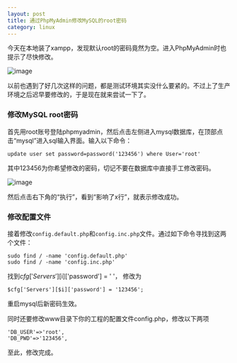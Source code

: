 ```yaml
---
layout: post
title: 通过PhpMyAdmin修改MySQL的root密码
category: linux
---
```


今天在本地装了xampp，发现默认root的密码竟然为空。进入PhpMyAdmin时也提示了尽快修改。

![image](http://7vigrt.com1.z0.glb.clouddn.com/blog_屏幕快照%202015-10-16%20下午5.34.31.png)

以前也遇到了好几次这样的问题，都是测试环境其实没什么要紧的。不过上了生产环境之后迟早要修改的，于是现在就来尝试一下了。


### 修改MySQL root密码
首先用root账号登陆phpmyadmin，然后点击左侧进入mysql数据库，在顶部点击“mysql”进入sql输入界面。输入以下命令：

	update user set password=password('123456') where User='root'

其中123456为你希望修改的密码，切记不要在数据库中直接手工修改密码。



![image](http://7vigrt.com1.z0.glb.clouddn.com/blog_屏幕快照%202015-10-16%20下午5.43.13.png)

然后点击右下角的“执行”，看到“影响了x行”，就表示修改成功。

### 修改配置文件

接着修改`config.default.php`和`config.inc.php`文件。通过如下命令寻找到这两个文件：

	sudo find / -name 'config.default.php'
	sudo find / -name 'config.inc.php'
	
找到$cfg['Servers'][$i]['password']  = ' '，
修改为
	
	$cfg['Servers'][$i]['password'] = '123456'; 
	
重启mysql后新密码生效。
 
 
同时还要修改www目录下你的工程的配置文件config.php，修改以下两项

	'DB_USER'=>'root', 
	'DB_PWD'=>'123456', 

至此，修改完成。